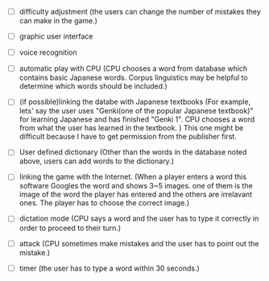 - [ ] difficulty adjustment (the users can change the number of mistakes they can make in the game.)

- [ ] graphic user interface

- [ ] voice recognition

- [ ] automatic play with CPU (CPU chooses a word from database which contains basic Japanese words. Corpus linguistics may be helpful to determine which words should be included.)

- [ ] (if possible)linking the databe with Japanese textbooks (For example, lets' say the user uses "Genki(one of the popular Japanese textbook)" for learning Japanese and has finished "Genki 1". CPU chooses a word from what the user has learned in the textbook. ) This one might be difficult because I have to get permission from the publisher first.

- [ ] User defined dictionary (Other than the words in the database noted above, users can add words to the dictionary.)

- [ ] linking the game with the Internet. (When a player enters a word this software Googles the word and shows 3~5 images. one of them is the image of the word the player has entered and the others are irrelavant ones. The player has to choose the correct image.)

- [ ] dictation mode (CPU says a word and the user has to type it correctly in order to proceed to their turn.)

- [ ] attack (CPU sometimes make mistakes and the user has to point out the mistake.)

- [ ] timer (the user has to type a word within 30 seconds.)
